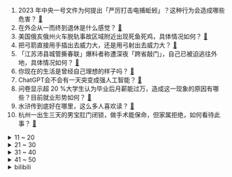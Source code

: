 1. 2023 年中央一号文件为何提出「严厉打击电捕蚯蚓」？这种行为会造成哪些危害？ [:link:](https://www.zhihu.com/question/584222343)
2. 在外企从一而终到退休是什么感觉？ [:link:](https://www.zhihu.com/question/448889743)
3. 美国俄亥俄州火车脱轨事故区域附近出现死鱼死鸡，具体情况如何？ [:link:](https://www.zhihu.com/question/584140583)
4. 把弓箭直接用手插出去威力大，还是用弓射出去威力大？ [:link:](https://www.zhihu.com/question/27833118)
5. 「江苏沛县城管撕春联」爆料者称遭深夜「跨省敲门」，自己已被迫逃往外地，具体情况如何？ [:link:](https://www.zhihu.com/question/584159488)
6. 你现在的生活是曾经自己理想的样子吗？ [:link:](https://www.zhihu.com/question/584274222)
7. ChatGPT会不会有一天突变成强人工智能？ [:link:](https://www.zhihu.com/question/583532508)
8. 问卷显示超 20 %大学生认为毕业后月薪能过万，造成这一现象的原因有哪些？目前就业形势如何？ [:link:](https://www.zhihu.com/question/583953933)
9. 水浒传到底好在哪里，这么多人喜欢读？ [:link:](https://www.zhihu.com/question/583566867)
10. 杭州一出生三天的男宝肛门闭锁，做手术能保命，但家属拒绝，如何看待此事？ [:link:](https://www.zhihu.com/question/583968893)
<details>
<summary>11 ~ 20</summary>

11. 22-23 赛季英超阿森纳 1:3 曼城，富安健洋送礼，德布劳内传射，哈兰德破门，如何评价这场比赛？ [:link:](https://www.zhihu.com/question/584312855)
12. 乐山市监局回应网友建议取缔乐山油炸串串「一直是监管重点，食品安全有保障」，如何看待此事？ [:link:](https://www.zhihu.com/question/584164136)
13. 如何评价杨超越主演的电视剧《重紫》？ [:link:](https://www.zhihu.com/question/584214181)
14. 减肥的核心是以运动为主还是以挨饿为主？ [:link:](https://www.zhihu.com/question/582941009)
15. 瑞士政府冻结价值 81 亿美元的俄罗斯资产，此次「中立国」瑞士出手，这意味着什么？ [:link:](https://www.zhihu.com/question/584002294)
16. 近日「毕业生五年存款 5000 」的话题引发网友热议，为何现在年轻人存不到钱了，到底难在哪？ [:link:](https://www.zhihu.com/question/583943266)
17. 重庆姐弟坠亡案杀子父亲连写三封信求原谅，前妻称要赎罪就伏法，如何从法律角度解读？事件后续如何？ [:link:](https://www.zhihu.com/question/583948643)
18. 石狮子嘴里的球是怎么放进去的? [:link:](https://www.zhihu.com/question/19907413)
19. 流浪地球计划为了几百年后的地球，把地球提前变成地狱，值得吗？ [:link:](https://www.zhihu.com/question/583502913)
20. 如何看待 2 月 14 日《满江红》单日票房再次超过《流浪地球 2》？ [:link:](https://www.zhihu.com/question/583969881)
</details>
<details>
<summary>21 ~ 30</summary>

21. 《狂飙》中陈泰去哪了？ [:link:](https://www.zhihu.com/question/581756830)
22. 中国疾控中心表示「在院新冠相关死亡病例超 8 万，阳性及死亡人数呈下降趋势」，释放了哪些信号？ [:link:](https://www.zhihu.com/question/584148263)
23. 多地取消医护夜班费，「辛苦钱」为何成「违规发放」？医生值夜班真的属于正常工作范畴内吗？ [:link:](https://www.zhihu.com/question/584012504)
24. 岸田称「因能避开拦截」，日本计划买入美国「战斧」导弹，如何解读美日此举的战略意义？哪些信息值得关注？ [:link:](https://www.zhihu.com/question/584206622)
25. 为什么《原神》玩到须弥后，探索积极性变低了？ [:link:](https://www.zhihu.com/question/581987003)
26. 哪些运动的趣味性比较强，让人容易坚持？ [:link:](https://www.zhihu.com/question/581119773)
27. 游泳和瑜伽相比，哪个减脂的效率更高？ [:link:](https://www.zhihu.com/question/582553763)
28. PMP 是什么意思？ [:link:](https://www.zhihu.com/question/27370884)
29. 你觉得哪些电影不建议情侣一起观看？ [:link:](https://www.zhihu.com/question/583773574)
30. 为何美国主流媒体对俄亥俄州化学品泄漏事故鲜有报道？环保主义者为什么不抗议？是事故没那么严重吗？ [:link:](https://www.zhihu.com/question/584151154)
</details>
<details>
<summary>31 ~ 40</summary>

31. 围棋的历史最佳是谁？ [:link:](https://www.zhihu.com/question/582786993)
32. 力量训练，到底是该从学习动作开始，还是要从提升力量开始？ [:link:](https://www.zhihu.com/question/577683015)
33. 如何评价《炉石传说》定价暴涨，最高涨幅阿根廷区涨价750%？ [:link:](https://www.zhihu.com/question/584098241)
34. 过来人对于应届生找工作有什么好的建议？ [:link:](https://www.zhihu.com/question/35925659)
35. 为什么电视剧《狂飙》中的强盛公司不洗白上岸？ [:link:](https://www.zhihu.com/question/581664577)
36. ChatGPT 在未来会取代搜索引擎吗？在其他领域会有哪些应用？ [:link:](https://www.zhihu.com/question/571427371)
37. 俄罗斯数学物理那么发达有什么原因？ [:link:](https://www.zhihu.com/question/21867788)
38. 孩子平时上学的时候没时间看书，能不能平时不看，假期让孩子集中时间看书？ [:link:](https://www.zhihu.com/question/583810191)
39. 研究生选择导师的时候要注意什么？ [:link:](https://www.zhihu.com/question/583873859)
40. ChatGPT未来会拥有自我情感和思维吗？ [:link:](https://www.zhihu.com/question/583408723)
</details>
<details>
<summary>41 ~ 50</summary>

41. win为什么不适合高分屏而mac却适配的很好? [:link:](https://www.zhihu.com/question/583950691)
42. 旅途中，有哪些城市的道路名让你印象深刻？ [:link:](https://www.zhihu.com/question/583791514)
43. 中国驻韩国大使馆自 2 月 18 日起恢复签发韩国公民赴华短期签证，透露了哪些信息？ [:link:](https://www.zhihu.com/question/584140129)
44. 为什么上海地铁没有一站叫上海？ [:link:](https://www.zhihu.com/question/504042991)
45. 29 个城市房贷利率进入「3 时代」，如何判断要不要提前还房贷？ [:link:](https://www.zhihu.com/question/584178333)
46. 日本政府正式提名植田和男为下一任日本央行行长，将给当前日本经济带来哪些影响？ [:link:](https://www.zhihu.com/question/583948156)
47. 为什么现在的人几乎写不出古人诗词的感觉了？ [:link:](https://www.zhihu.com/question/465101478)
48. 《狂飙》里高启强对安欣是什么感情？ [:link:](https://www.zhihu.com/question/582295033)
49. 衢州交警被指疑似性别歧视，发文致歉「会汲取教训」，如何看待此事？可能造成哪些影响？ [:link:](https://www.zhihu.com/question/583765244)
50. ChatGPT 如果能帮助人类健身减肥，健身教练们会失业吗？ [:link:](https://www.zhihu.com/question/582622047)
</details><details>
<summary>bilibili</summary>

1. 哈喽哈喽！B站的同学们，我来啦！~ [:link:](//www.bilibili.com/video/BV1Vv4y1x78x)
2. “他只是想混口饭吃”？别再洗白吸毒明星了！ [:link:](//www.bilibili.com/video/BV1f54y1N7mj)
3. "只有这样，才知道你比的是厨师比赛" [:link:](//www.bilibili.com/video/BV1kx4y1V78T)
4. 变形金刚3无限月读【离谱配音】 [:link:](//www.bilibili.com/video/BV1MG4y1K7gj)
5. 到底什么是专家？“诸君，且听龙吟” [:link:](//www.bilibili.com/video/BV1d24y1W7CD)
6. 这是不是过年时候的你？ [:link:](//www.bilibili.com/video/BV17j411N7gL)
7. 用《狂飙》的方式打开熊出没！ [:link:](//www.bilibili.com/video/BV1PA411z7jd)
8. 【淮秀帮】假如《狂飙》玩狼人杀！ [:link:](//www.bilibili.com/video/BV1sM4y1S74D)
9. 【狂飙番外】平行时空：我只想给京海人完整的一生 [:link:](//www.bilibili.com/video/BV1Do4y1v7Hc)
10. DIY折叠桌 [:link:](//www.bilibili.com/video/BV1mM411P7K9)
<details>
<summary>11 ~ 20</summary>

11. 喵星人：我所谓，我会出丑！ [:link:](//www.bilibili.com/video/BV1se4y1w7yR)
12. “我觉得他在占便宜”好人被枪指着，已经是常态 [:link:](//www.bilibili.com/video/BV1dM411Y7Uj)
13. 或许这就是年轻人不谈恋爱的原因吧 [:link:](//www.bilibili.com/video/BV11x4y1V75d)
14. 如果养猫不用来玩，那将毫无意义 [:link:](//www.bilibili.com/video/BV1kR4y1B7VE)
15. 《铁路沿线》：9岁就出来要饭，23年前的中国“丐帮”令人唏嘘！ [:link:](//www.bilibili.com/video/BV1DY411i7we)
16. 《原神》历时两个月的最终成品！荧妹手书·愿你在彼岸也能看见这故乡的花朵 [:link:](//www.bilibili.com/video/BV1uj411N7cp)
17. 三年没回德国，给父母惊喜结果爸爸不认识我了！？ [:link:](//www.bilibili.com/video/BV1724y1s7qx)
18. 真正的埃及人初见《原神》须弥地区的反应！ [:link:](//www.bilibili.com/video/BV1ae4y1w7Pe)
19. 流浪大肠计划 [:link:](//www.bilibili.com/video/BV1S8411T7Wj)
20. 2023IEM卡托维兹星际争霸2 李培楠（Oliveira）夺冠合集！鸟哥解说 [:link:](//www.bilibili.com/video/BV1gY411i7fd)
</details>
<details>
<summary>21 ~ 30</summary>

21. 给你买钢琴是让你这样玩的吗？ [:link:](//www.bilibili.com/video/BV1Q54y1A756)
22. 他在世上编织美丽，而我恰巧记录下此刻… [:link:](//www.bilibili.com/video/BV1NM411n7bz)
23. 情人节的情侣，真该死啊！ [:link:](//www.bilibili.com/video/BV1YY411i7AM)
24. 我们复刻了一道米其林三星招牌菜！ [:link:](//www.bilibili.com/video/BV1V84y1V7En)
25. 骑行黑龙江，北国枪城蹭饭逛博物馆，零下30度在五大连池市户外露营 [:link:](//www.bilibili.com/video/BV1Bv4y1s73y)
26. 请各位少侠就近找一根棍子 [:link:](//www.bilibili.com/video/BV1G24y1s795)
27. 【学医致用】瘦了60斤后，终于明白怎么才瘦的快了！I 看了这个视频让你暴瘦10斤！ [:link:](//www.bilibili.com/video/BV1c14y1c74u)
28. 【星际争霸2】IEM卡托维兹2023世界总决赛TIME/Oliveira捧杯夺冠 [:link:](//www.bilibili.com/video/BV1f8411T7rb)
29. 美国俄亥俄州氯乙烯泄露！这就是超级大国的担当？ [:link:](//www.bilibili.com/video/BV1hM411w7nn)
30. 挑战全网最土的“公主下午茶”，羞辱了多少爱装腔作势的人 [:link:](//www.bilibili.com/video/BV1Ps4y1a7tM)
</details>
<details>
<summary>31 ~ 40</summary>

31. 这...这是我能看的吗？ [:link:](//www.bilibili.com/video/BV1BM411P7pF)
32. 回来忘了撸猫，结果猫先急了 [:link:](//www.bilibili.com/video/BV1oT411Q7LG)
33. 可别眨眼，原神31角色秒杀深渊妙脆角 [:link:](//www.bilibili.com/video/BV1iA411B7hu)
34. 未被删减的《木乃伊》到底讲了什么故事？童年阴影《木乃伊》深度讲解 [:link:](//www.bilibili.com/video/BV1Rx4y1V7Xz)
35. 试用了集合ChatGPT的Bing搜索后，感觉潘多拉魔盒已经打开了【差评君】 [:link:](//www.bilibili.com/video/BV1ev4y1s7pb)
36. 本来还挺喜欢玩王者荣耀的…… [:link:](//www.bilibili.com/video/BV1KM411n7DN)
37. 情人节，我在约会途中摔了个大跤… [:link:](//www.bilibili.com/video/BV1PG4y1P7Zb)
38. 【时代少年团】《浅炸一下吧！》12：拍卖大会兑换时刻 [:link:](//www.bilibili.com/video/BV1eG4y1K7fU)
39. 当你把台球练到极致的时候 [:link:](//www.bilibili.com/video/BV1fY411i7Nf)
40. 【花小烙】古人是如何对付老鼠的？ [:link:](//www.bilibili.com/video/BV1yv4y1s7mq)
</details>
<details>
<summary>41 ~ 50</summary>

41. 挑战给店家出题：我要吃“海里最厉害的东西”，没想到上了个皇帝蟹！！！【不点单挑战7】 [:link:](//www.bilibili.com/video/BV1js4y1a7JH)
42. 谢霆锋888元的“锋味盆菜”凭啥这么贵！？？ [:link:](//www.bilibili.com/video/BV1D54y1A7NQ)
43. 史上最强！游戏党必看的CPU显卡搭配指南！内含17款CPU+9款显卡+6种游戏测试数据！ [:link:](//www.bilibili.com/video/BV15j411N7Mc)
44. 「糟糕，心动的感觉」| 牛奶咖啡·仙羽 x 某幻君 合作单曲 pv [:link:](//www.bilibili.com/video/BV1WM411e7YT)
45. 踢飞那些混蛋吧！海贼王“叛逆少女”燃炸全场~ [:link:](//www.bilibili.com/video/BV1y14y1c7vi)
46. 【4K60FPS】魔力红Maroon 5《Sugar》甜蜜神曲！祝大家情人节快乐 [:link:](//www.bilibili.com/video/BV1Gv4y1x7dA)
47. csgo新箱子出BUG了？玉麒麟B站首播事故频发？ [:link:](//www.bilibili.com/video/BV1wo4y1i7ZW)
48. 蜡 笔 小 江 [:link:](//www.bilibili.com/video/BV1LM411e7Ny)
49. “这就是吸毒艺人不能复出的理由！” [:link:](//www.bilibili.com/video/BV1hG4y1K7PZ)
50. “有些鸟儿 是注定关不住的” [:link:](//www.bilibili.com/video/BV1Rv4y147LE)
</details>
<details>
<summary>51 ~ 60</summary>

51. 美国火车事故放出大量毒物，会不会传到我国？ [:link:](//www.bilibili.com/video/BV1X8411T7KJ)
52. 【STN快报第七季04】在犯罪现场，我一下就知道死的人是谁了 [:link:](//www.bilibili.com/video/BV1K24y1s74s)
53. 厨师长教你：“黄焖鸡”的家常做法，色香味俱佳，汤汁拌饭更是绝 [:link:](//www.bilibili.com/video/BV1k14y1c7VR)
54. 这几天做了400斤烤猪蹄的半成品，这回在家三分钟就能吃上夜市同款了！ [:link:](//www.bilibili.com/video/BV1Vs4y1a72g)
55. 去蛋糕店一不小心就买到了植物奶油！用植物奶油充当动物奶油，以次充好。以后买蛋糕一定要小心！ [:link:](//www.bilibili.com/video/BV1NM4y1S7rT)
56. 【春分】DC-1至DC-8突袭 摆完挂机 简单好抄 [:link:](//www.bilibili.com/video/BV1384y1p7SN)
57. 耗时十年！全世界首发！中国JO厨独立制作《JOJO的奇妙冒险》1-6部所有OP中文版 完结纪念 [:link:](//www.bilibili.com/video/BV13G4y1K7aw)
58. 情人节敬酒不吃吃料酒是吧？ [:link:](//www.bilibili.com/video/BV1h8411T7aP)
59. 九道下班超省事一锅出料理3.0版，吃饭还是懒点的好 [:link:](//www.bilibili.com/video/BV1yo4y1v7m1)
60. 当你打破规则时 你将凌驾于规则之上 [:link:](//www.bilibili.com/video/BV1ay4y1f7DD)
</details>
<details>
<summary>61 ~ 70</summary>

61. 为了不让器官受损，男人选择用水母自杀，成功救活了7个人 [:link:](//www.bilibili.com/video/BV1T84y1p7Yi)
62. 【D.N.A音乐联盟】「Cypher」MV [:link:](//www.bilibili.com/video/BV1Gv4y1x7Qt)
63. 史上最平淡的抽卡【这下不得不抽卡了...】 [:link:](//www.bilibili.com/video/BV1hM411P7x9)
64. 京 海 中 年 男 子 趴 [:link:](//www.bilibili.com/video/BV1tA411z7tr)
65. 警察告诉你电视剧与现实的差距！ [:link:](//www.bilibili.com/video/BV1T8411M7cz)
66. 我服了啊 [:link:](//www.bilibili.com/video/BV1Zv4y1s7PH)
67. 过情人节 我的世界永恒的MC生存 二周目EP17 [:link:](//www.bilibili.com/video/BV12j411N7AD)
68. 爱莉希雅陪你过情人节真是抱歉❤️ [:link:](//www.bilibili.com/video/BV1JM411P7Fz)
69. 【鉴定热门】200公里外装了氯乙烯的火车脱轨了我要不要润呢？这香甜的生化空气能不能吸？ [:link:](//www.bilibili.com/video/BV1D14y1c7xA)
70. 太 不 懂 事 了 [:link:](//www.bilibili.com/video/BV1xY411e75g)
</details>
<details>
<summary>71 ~ 80</summary>

71. 离世十年的妻子突然出现在眼前，当丈夫和女儿看到后，瞬间把他们吓傻了！ [:link:](//www.bilibili.com/video/BV1cT411y7Ep)
72. 全新监管者·守夜人故事视频爆料——“没关系，秘密会被永远埋葬。” [:link:](//www.bilibili.com/video/BV1dM4y1U7kd)
73. 王老菊教你骨裂剑法 [:link:](//www.bilibili.com/video/BV1sA411z7nS)
74. 制作史上最强回旋镖，成品厚实、回旋半径大，折法还十分简单；只要竖着扔出去就能实现100%回旋到你身边！ [:link:](//www.bilibili.com/video/BV1t84y1p7Aj)
75. 演员：ok，这把憋笑高端局 [:link:](//www.bilibili.com/video/BV1Kv4y1t7x5)
76. 看看像我这样的螃蟹，都怎么诛灭神魔！！！ [:link:](//www.bilibili.com/video/BV13M4y1S71q)
77. 到了市区您尽管踩油门，剩下的交给我们！ [:link:](//www.bilibili.com/video/BV1t24y1W7HJ)
78. 厦门.网红市场 [:link:](//www.bilibili.com/video/BV1w14y1c7Gq)
79. 夏洛特：马超情人节快乐呀！ [:link:](//www.bilibili.com/video/BV1K14y1w7cw)
80. 狗头吧的期末小测试！！！ [:link:](//www.bilibili.com/video/BV1x8411M7FV)
</details>
<details>
<summary>81 ~ 90</summary>

81. 那些“不务正业”的明星们！大超狂肝游戏，连扎导电话都不接呀？ [:link:](//www.bilibili.com/video/BV13M4y1S71i)
82. 猫：我讨厌没有边界感的人！ [:link:](//www.bilibili.com/video/BV1PG4y1P7Ny)
83. 听说糖水猪脑很好吃，尝逝一下。。。 [:link:](//www.bilibili.com/video/BV1Hj411N721)
84. 0.01秒瞬杀！对手：啊？我满血啊！你这是什么套路？？？ [:link:](//www.bilibili.com/video/BV11Y411i7RS)
85. 别人在家秀恩爱，你俩在家打快板 [:link:](//www.bilibili.com/video/BV1tG4y1K7r4)
86. 小潮院长直播回放（2月11日） [:link:](//www.bilibili.com/video/BV1224y1W7iJ)
87. ⚡狂飙，但是全员押韵⚡ [:link:](//www.bilibili.com/video/BV1aR4y1B7qG)
88. 夏叔是什么级别的厨师？ [:link:](//www.bilibili.com/video/BV11A411B7nw)
89. 300万粉丝了，发个视频吧。真诚感谢各位B站粉丝的厚爱！ [:link:](//www.bilibili.com/video/BV1KM411P7V6)
90. 装超跑发动机！地球最强农用车？ [:link:](//www.bilibili.com/video/BV1vM4y1S7H1)
</details>
<details>
<summary>91 ~ 100</summary>

91. 百年老店保留食物原本的味道 [:link:](//www.bilibili.com/video/BV1EM411P7DU)
92. 街头惊现疯驴子？ [:link:](//www.bilibili.com/video/BV1PT411X7jh)
93. 《明日方舟》EP - 春岚 [:link:](//www.bilibili.com/video/BV1Dv4y1s724)
94. 南方人第一次吃回民饭馆!黏糊糊的扒肉太香了! [:link:](//www.bilibili.com/video/BV1ev4y1s7u9)
95. 同学们大家好，我是演员李健，我来B站了！ [:link:](//www.bilibili.com/video/BV1854y1P7bV)
96. 发型到底能不能拯救一个人？ [:link:](//www.bilibili.com/video/BV14s4y1a7bK)
97. 中式龙吟千层蜜枣酥震惊全场！芬兰家人被荷花酥枣花酥美到迷糊！眼花缭乱！新旗袍长衫拍照停不下来！ [:link:](//www.bilibili.com/video/BV1NG4y1P7cA)
98. 纯 狱 小 技 巧 [:link:](//www.bilibili.com/video/BV1Po4y1i7Nn)
99. 4K 蕾哈娜 | Rihanna超级碗中场秀首播！ [:link:](//www.bilibili.com/video/BV1Rs4y1h7Tq)
100. 12年前山村孩子吃饭视频让人心疼，你更应该关注孩子们现在吃得咋样！ [:link:](//www.bilibili.com/video/BV1154y1N7SZ)
</details></details>